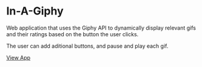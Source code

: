 # In-A-Giphy
Web application that uses the Giphy API to dynamically display relevant gifs and their ratings based on the button the user clicks.

The user can add aditional buttons, and pause and play each gif. 

[View App](kimberlycase91.github.io/In-A-Giphy/) 
